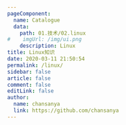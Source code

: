 ```yaml
---
pageComponent:
  name: Catalogue
  data:
    path: 01.技术/02.linux
#    imgUrl: /img/ui.png
    description: Linux
title: Linux知识
date: 2020-03-11 21:50:54
permalink: /linux/
sidebar: false
article: false
comment: false
editLink: false
author:
  name: chansanya
  link: https://github.com/chansanya
---
```


